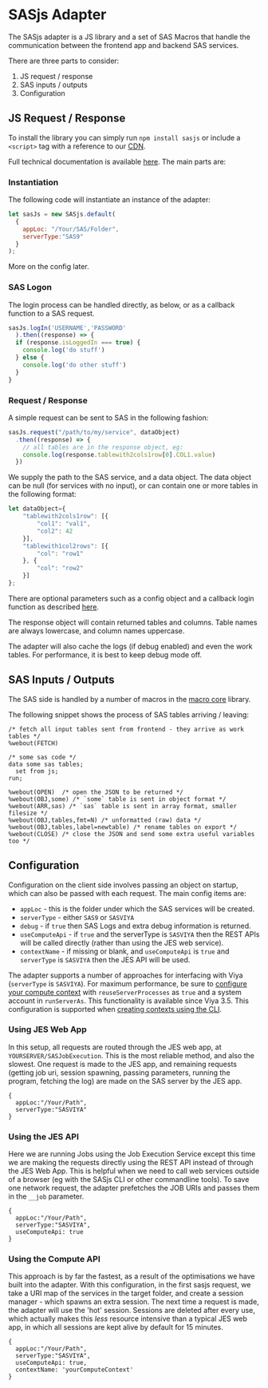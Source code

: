 SASjs Adapter
====================

The SASjs adapter is a JS library and a set of SAS Macros that handle the communication between the frontend app and backend SAS services.

There are three parts to consider:

1. JS request / response
2. SAS inputs / outputs
3. Configuration

## JS Request / Response

To install the library you can simply run `npm install sasjs` or include a `<script>` tag with a reference to our [CDN](https://www.jsdelivr.com/package/npm/sasjs).

Full technical documentation is available [here](https://adapter.sasjs.io).  The main parts are:

### Instantiation
The following code will instantiate an instance of the adapter:

```javascript
let sasJs = new SASjs.default(
  {
    appLoc: "/Your/SAS/Folder",
    serverType:"SAS9"
  }
);
```
More on the config later.

### SAS Logon
The login process can be handled directly, as below, or as a callback function to a SAS request.

```javascript
sasJs.logIn('USERNAME','PASSWORD'
  ).then((response) => {
  if (response.isLoggedIn === true) {
    console.log('do stuff')
  } else {
    console.log('do other stuff')
  }
}
```

###  Request / Response
A simple request can be sent to SAS in the following fashion:

```javascript
sasJs.request("/path/to/my/service", dataObject)
  .then((response) => {
    // all tables are in the response object, eg:
    console.log(response.tablewith2cols1row[0].COL1.value)
  })
```
We supply the path to the SAS service, and a data object.  The data object can be null (for services with no input), or can contain one or more tables in the following format:

```javascript
let dataObject={
	"tablewith2cols1row": [{
		"col1": "val1",
		"col2": 42
	}],
	"tablewith1col2rows": [{
		"col": "row1"
	}, {
		"col": "row2"
	}]
};
```

There are optional parameters such as a config object and a callback login function as described [here](https://adapter.sasjs.io/classes/sasjs.sasjs-1.html#request).

The response object will contain returned tables and columns.  Table names are always lowercase, and column names uppercase.

The adapter will also cache the logs (if debug enabled) and even the work tables.  For performance, it is best to keep debug mode off.

## SAS Inputs / Outputs

The SAS side is handled by a number of macros in the [macro core](https://github.com/sasjs/core) library.

The following snippet shows the process of SAS tables arriving / leaving:
```sas
/* fetch all input tables sent from frontend - they arrive as work tables */
%webout(FETCH)

/* some sas code */
data some sas tables;
  set from js;
run;

%webout(OPEN)  /* open the JSON to be returned */
%webout(OBJ,some) /* `some` table is sent in object format */
%webout(ARR,sas) /* `sas` table is sent in array format, smaller filesize */
%webout(OBJ,tables,fmt=N) /* unformatted (raw) data */
%webout(OBJ,tables,label=newtable) /* rename tables on export */
%webout(CLOSE) /* close the JSON and send some extra useful variables too */

```

## Configuration

Configuration on the client side involves passing an object on startup, which can also be passed with each request.  The main config items are:

* `appLoc` - this is the folder under which the SAS services will be created.
* `serverType` - either `SAS9` or `SASVIYA`
* `debug` - if `true` then SAS Logs and extra debug information is returned.
* `useComputeApi` - if `true` and the serverType is `SASVIYA` then the REST APIs will be called directly (rather than using the JES web service).
* `contextName` - if missing or blank, and `useComputeApi` is `true` and `serverType` is `SASVIYA` then the JES API will be used.


The adapter supports a number of approaches for interfacing with Viya (`serverType` is `SASVIYA`).  For maximum performance, be sure to [configure your compute context](/guide-viya/#shared-account-and-server-re-use) with `reuseServerProcesses` as `true` and a system account in `runServerAs`.  This functionality is available since Viya 3.5.  This configuration is supported when [creating contexts using the CLI](/sasjs-cli-context/#sasjs-context-create).

### Using JES Web App

In this setup, all requests are routed through the JES web app, at `YOURSERVER/SASJobExecution`.  This is the most reliable method, and also the slowest.  One request is made to the JES app, and remaining requests (getting job uri, session spawning, passing parameters, running the program, fetching the log) are made on the SAS server by the JES app.

```
{
  appLoc:"/Your/Path",
  serverType:"SASVIYA"
}
```

### Using the JES API
Here we are running Jobs using the Job Execution Service except this time we are making the requests directly using the REST API instead of through the JES Web App.  This is helpful when we need to call web services outside of a browser (eg with the SASjs CLI or other commandline tools).  To save one network request, the adapter prefetches the JOB URIs and passes them in the `__job` parameter.

```
{
  appLoc:"/Your/Path",
  serverType:"SASVIYA",
  useComputeApi: true
}
```

### Using the Compute API
This approach is by far the fastest, as a result of the optimisations we have built into the adapter.  With this configuration, in the first sasjs request, we take a URI map of the services in the target folder, and create a session manager - which spawns an extra session.  The next time a request is made, the adapter will use the 'hot' session.  Sessions are deleted after every use, which actually makes this _less_ resource intensive than a typical JES web app, in which all sessions are kept alive by default for 15 minutes.

```
{
  appLoc:"/Your/Path",
  serverType:"SASVIYA",
  useComputeApi: true,
  contextName: 'yourComputeContext'
}
```


<meta name="description" content="SASjs Adapter - tips and user documentation for building SAS Applications on SAS 9 and Viya ">